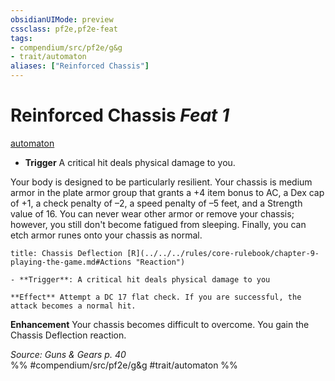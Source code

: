 ```yaml
---
obsidianUIMode: preview
cssclass: pf2e,pf2e-feat
tags:
- compendium/src/pf2e/g&g
- trait/automaton
aliases: ["Reinforced Chassis"]
---
```

# Reinforced Chassis  *Feat 1*  
[automaton](../../rules/traits/automaton-g-g.md)  

- **Trigger** A critical hit deals physical damage to you.

Your body is designed to be particularly resilient. Your chassis is medium armor in the plate armor group that grants a +4 item bonus to AC, a Dex cap of +1, a check penalty of –2, a speed penalty of –5 feet, and a Strength value of 16. You can never wear other armor or remove your chassis; however, you still don't become fatigued from sleeping. Finally, you can etch armor runes onto your chassis as normal.

```ad-embed-ability
title: Chassis Deflection [R](../../../rules/core-rulebook/chapter-9-playing-the-game.md#Actions "Reaction")

- **Trigger**: A critical hit deals physical damage to you

**Effect** Attempt a DC 17 flat check. If you are successful, the attack becomes a normal hit.
```

**Enhancement** Your chassis becomes difficult to overcome. You gain the Chassis Deflection reaction.

*Source: Guns & Gears p. 40*  
%% #compendium/src/pf2e/g&g #trait/automaton %%
